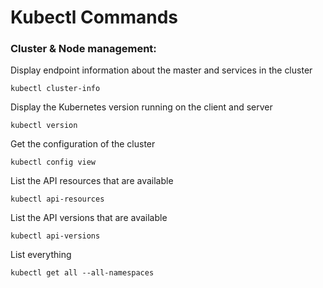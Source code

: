 # Kubectl Commands 

### Cluster & Node management:

Display endpoint information about the master and services in the cluster

```
kubectl cluster-info
```
Display the Kubernetes version running on the client and server

```
kubectl version
```
Get the configuration of the cluster

```
kubectl config view 
```
List the API resources that are available

```
kubectl api-resources
```
List the API versions that are available

```
kubectl api-versions
```

List everything

```
kubectl get all --all-namespaces 
```

